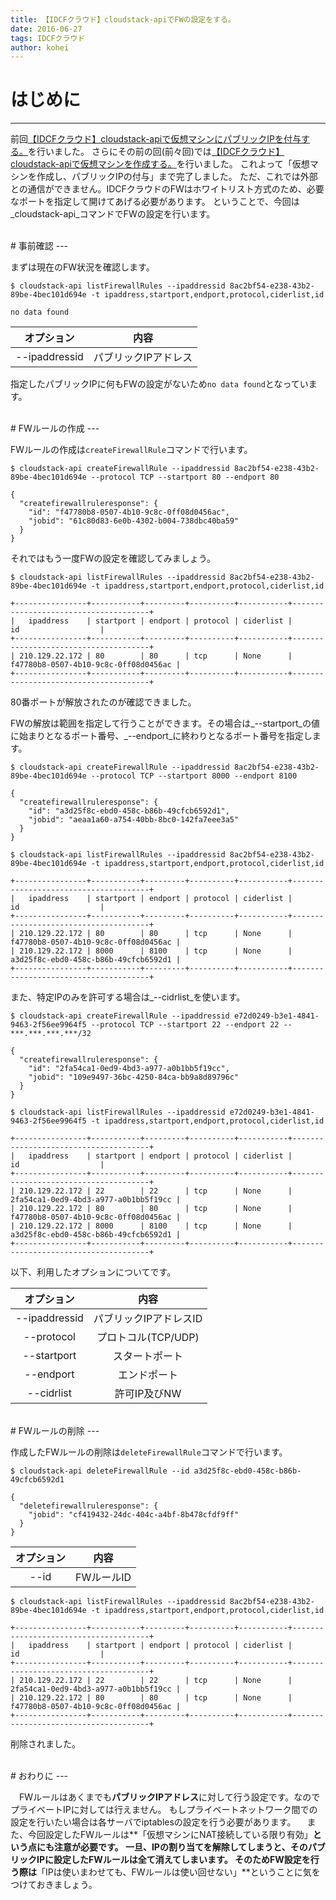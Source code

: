 ```yaml
---
title: 【IDCFクラウド】cloudstack-apiでFWの設定をする。
date: 2016-06-27
tags: IDCFクラウド
author: kohei
---
```


# はじめに
---

前回[【IDCFクラウド】cloudstack-apiで仮想マシンにパブリックIPを付与する。](http://qiita.com/kooohei/items/524c1d5b4e541c695c06)を行いました。
さらにその前の回(前々回)では[【IDCFクラウド】cloudstack-apiで仮想マシンを作成する。](http://blog.proudit.jp/2016/06/14/make-virtual-machine-by-cloudstack-api.html)を行いました。
これよって「仮想マシンを作成し、パブリックIPの付与」まで完了しました。
ただ、これでは外部との通信ができません。IDCFクラウドのFWはホワイトリスト方式のため、必要なポートを指定して開けてあげる必要があります。
ということで、今回は_cloudstack-api_コマンドでFWの設定を行います。


<br>
# 事前確認
---

まずは現在のFW状況を確認します。

```bash:コマンド
$ cloudstack-api listFirewallRules --ipaddressid 8ac2bf54-e238-43b2-89be-4bec101d694e -t ipaddress,startport,endport,protocol,ciderlist,id
```

```text:戻り値
no data found
```

| オプション       | 内容            |
|:-------------:|:--------------:|
| --ipaddressid | パブリックIPアドレス |

指定したパブリックIPに何もFWの設定がないため`no data found`となっています。


<br>
# FWルールの作成
---

FWルールの作成は`createFirewallRule`コマンドで行います。

```bash:コマンド
$ cloudstack-api createFirewallRule --ipaddressid 8ac2bf54-e238-43b2-89be-4bec101d694e --protocol TCP --startport 80 --endport 80
```

```text:戻り値
{
  "createfirewallruleresponse": {
    "id": "f47780b8-0507-4b10-9c8c-0ff08d0456ac",
    "jobid": "61c80d83-6e0b-4302-b004-738dbc40ba59"
  }
}
```

それではもう一度FWの設定を確認してみましょう。

```bash:確認
$ cloudstack-api listFirewallRules --ipaddressid 8ac2bf54-e238-43b2-89be-4bec101d694e -t ipaddress,startport,endport,protocol,ciderlist,id
```

```text:戻り値
+----------------+-----------+---------+----------+-----------+--------------------------------------+
|   ipaddress    | startport | endport | protocol | ciderlist |                  id                  |
+----------------+-----------+---------+----------+-----------+--------------------------------------+
| 210.129.22.172 | 80        | 80      | tcp      | None      | f47780b8-0507-4b10-9c8c-0ff08d0456ac |
+----------------+-----------+---------+----------+-----------+--------------------------------------+
```
80番ポートが解放されたのが確認できました。

FWの解放は範囲を指定して行うことができます。その場合は_--startport_の値に始まりとなるポート番号、_--endport_に終わりとなるポート番号を指定します。

```bash:コマンド
$ cloudstack-api createFirewallRule --ipaddressid 8ac2bf54-e238-43b2-89be-4bec101d694e --protocol TCP --startport 8000 --endport 8100
```

```text:戻り値
{
  "createfirewallruleresponse": {
    "id": "a3d25f8c-ebd0-458c-b86b-49cfcb6592d1",
    "jobid": "aeaa1a60-a754-40bb-8bc0-142fa7eee3a5"
  }
}
```

```bash:コマンド
$ cloudstack-api listFirewallRules --ipaddressid 8ac2bf54-e238-43b2-89be-4bec101d694e -t ipaddress,startport,endport,protocol,ciderlist,id
```

```text:戻り値
+----------------+-----------+---------+----------+-----------+--------------------------------------+
|   ipaddress    | startport | endport | protocol | ciderlist |                  id                  |
+----------------+-----------+---------+----------+-----------+--------------------------------------+
| 210.129.22.172 | 80        | 80      | tcp      | None      | f47780b8-0507-4b10-9c8c-0ff08d0456ac |
| 210.129.22.172 | 8000      | 8100    | tcp      | None      | a3d25f8c-ebd0-458c-b86b-49cfcb6592d1 |
+----------------+-----------+---------+----------+-----------+--------------------------------------+
```

また、特定IPのみを許可する場合は_--cidrlist_を使います。

```bash:コマンド
$ cloudstack-api createFirewallRule --ipaddressid e72d0249-b3e1-4841-9463-2f56ee9964f5 --protocol TCP --startport 22 --endport 22 --***.***.***.***/32
```

```text:戻り値
{
  "createfirewallruleresponse": {
    "id": "2fa54ca1-0ed9-4bd3-a977-a0b1bb5f19cc",
    "jobid": "109e9497-36bc-4250-84ca-bb9a8d89796c"
  }
}
```

```bash:コマンド
$ cloudstack-api listFirewallRules --ipaddressid e72d0249-b3e1-4841-9463-2f56ee9964f5 -t ipaddress,startport,endport,protocol,ciderlist,id
```

```text:戻り値
+----------------+-----------+---------+----------+-----------+--------------------------------------+
|   ipaddress    | startport | endport | protocol | ciderlist |                  id                  |
+----------------+-----------+---------+----------+-----------+--------------------------------------+
| 210.129.22.172 | 22        | 22      | tcp      | None      | 2fa54ca1-0ed9-4bd3-a977-a0b1bb5f19cc |
| 210.129.22.172 | 80        | 80      | tcp      | None      | f47780b8-0507-4b10-9c8c-0ff08d0456ac |
| 210.129.22.172 | 8000      | 8100    | tcp      | None      | a3d25f8c-ebd0-458c-b86b-49cfcb6592d1 |
+----------------+-----------+---------+----------+-----------+--------------------------------------+
```

以下、利用したオプションについてです。

| オプション       | 内容              |
|:-------------:|:----------------:|
| --ipaddressid | パブリックIPアドレスID |
| --protocol    | プロトコル(TCP/UDP) |
| --startport   | スタートポート       |
| --endport     | エンドポート         |
| --cidrlist    | 許可IP及びNW      |


<br>
# FWルールの削除
---

作成したFWルールの削除は`deleteFirewallRule`コマンドで行います。

```bash:コマンド
$ cloudstack-api deleteFirewallRule --id a3d25f8c-ebd0-458c-b86b-49cfcb6592d1
```

```text:
{
  "deletefirewallruleresponse": {
    "jobid": "cf419432-24dc-404c-a4bf-8b478cfdf9ff"
  }
}
```

| オプション | 内容      |
|:-------:|:---------:|
| --id    | FWルールID |


```bash:
$ cloudstack-api listFirewallRules --ipaddressid 8ac2bf54-e238-43b2-89be-4bec101d694e -t ipaddress,startport,endport,protocol,ciderlist,id
```

```bash:
+----------------+-----------+---------+----------+-----------+--------------------------------------+
|   ipaddress    | startport | endport | protocol | ciderlist |                  id                  |
+----------------+-----------+---------+----------+-----------+--------------------------------------+
| 210.129.22.172 | 22        | 22      | tcp      | None      | 2fa54ca1-0ed9-4bd3-a977-a0b1bb5f19cc |
| 210.129.22.172 | 80        | 80      | tcp      | None      | f47780b8-0507-4b10-9c8c-0ff08d0456ac |
+----------------+-----------+---------+----------+-----------+--------------------------------------+
```

削除されました。


<br>
# おわりに
---

　FWルールはあくまでも**パブリックIPアドレス**に対して行う設定です。なのでプライベートIPに対しては行えません。
もしプライベートネットワーク間での設定を行いたい場合は各サーバでiptablesの設定を行う必要があります。
　また、今回設定したFWルールは**「仮想マシンにNAT接続している限り有効」**という点にも注意が必要です。
一旦、IPの割り当てを解除してしまうと、そのパブリックIPに設定したFWルールは全て消えてしまいます。
そのためFW設定を行う際は**「IPは使いまわせても、FWルールは使い回せない」**ということに気をつけておきましょう。

